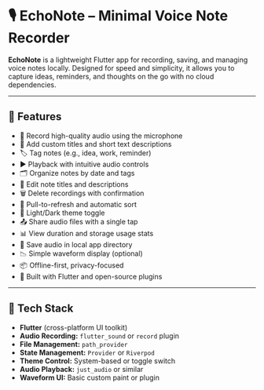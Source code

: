 # 🎙️ EchoNote – Minimal Voice Note Recorder

**EchoNote** is a lightweight Flutter app for recording, saving, and managing voice notes locally. Designed for speed and simplicity, it allows you to capture ideas, reminders, and thoughts on the go with no cloud dependencies.

---

## 🚀 Features

- 🎤 Record high-quality audio using the microphone
- 📝 Add custom titles and short text descriptions
- 🏷️ Tag notes (e.g., idea, work, reminder)
- ▶️ Playback with intuitive audio controls
- 🗂️ Organize notes by date and tags
- 🧾 Edit note titles and descriptions
- 🗑️ Delete recordings with confirmation
- 🔁 Pull-to-refresh and automatic sort
- 🌙 Light/Dark theme toggle
- 📤 Share audio files with a single tap
- 📊 View duration and storage usage stats
- 📁 Save audio in local app directory
- 📉 Simple waveform display (optional)
- 📦 Offline-first, privacy-focused
- 🧩 Built with Flutter and open-source plugins

---

## 🧱 Tech Stack

- **Flutter** (cross-platform UI toolkit)
- **Audio Recording:** `flutter_sound` or `record` plugin
- **File Management:** `path_provider`
- **State Management:** `Provider` or `Riverpod`
- **Theme Control:** System-based or toggle switch
- **Audio Playback:** `just_audio` or similar
- **Waveform UI:** Basic custom paint or plugin

